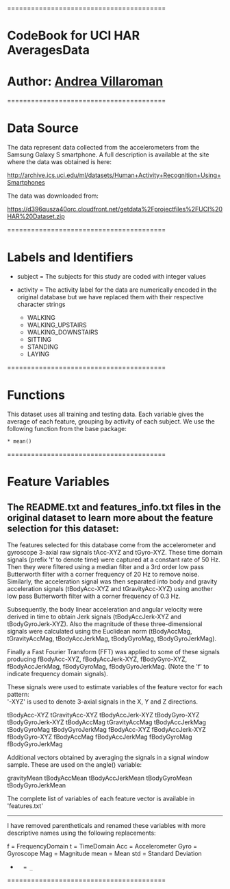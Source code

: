 ========================================
# CodeBook for UCI HAR AveragesData
# Author: [Andrea Villaroman](https://github.com/andreyers)
========================================
# Data Source

The data represent data collected from the accelerometers from the Samsung Galaxy S smartphone. A full description is available at the site where the data was obtained is here:

http://archive.ics.uci.edu/ml/datasets/Human+Activity+Recognition+Using+Smartphones

The data was downloaded from:

https://d396qusza40orc.cloudfront.net/getdata%2Fprojectfiles%2FUCI%20HAR%20Dataset.zip

========================================
# Labels and Identifiers

* subject	= The subjects for this study are coded with integer values

* activity	= The activity label for the data are numerically encoded in the original database but we have replaced them with their respective character strings

	* WALKING
	* WALKING_UPSTAIRS
	* WALKING_DOWNSTAIRS
	* SITTING
	* STANDING
	* LAYING

========================================
# Functions

This dataset uses all training and testing data. Each variable gives the average of each feature, grouping by activity of each subject. We use the following function from the base package:

	* mean()

========================================
# Feature Variables

The README.txt and features_info.txt files in the original dataset to learn more about the feature selection for this dataset:
-----
The features selected for this database come from the accelerometer and gyroscope 3-axial raw signals tAcc-XYZ and tGyro-XYZ. These time domain signals (prefix 't' to denote time) were captured at a constant rate of 50 Hz. Then they were filtered using a median filter and a 3rd order low pass Butterworth filter with a corner frequency of 20 Hz to remove noise. Similarly, the acceleration signal was then separated into body and gravity acceleration signals (tBodyAcc-XYZ and tGravityAcc-XYZ) using another low pass Butterworth filter with a corner frequency of 0.3 Hz. 

Subsequently, the body linear acceleration and angular velocity were derived in time to obtain Jerk signals (tBodyAccJerk-XYZ and tBodyGyroJerk-XYZ). Also the magnitude of these three-dimensional signals were calculated using the Euclidean norm (tBodyAccMag, tGravityAccMag, tBodyAccJerkMag, tBodyGyroMag, tBodyGyroJerkMag). 

Finally a Fast Fourier Transform (FFT) was applied to some of these signals producing fBodyAcc-XYZ, fBodyAccJerk-XYZ, fBodyGyro-XYZ, fBodyAccJerkMag, fBodyGyroMag, fBodyGyroJerkMag. (Note the 'f' to indicate frequency domain signals). 

These signals were used to estimate variables of the feature vector for each pattern:  
'-XYZ' is used to denote 3-axial signals in the X, Y and Z directions.

tBodyAcc-XYZ
tGravityAcc-XYZ
tBodyAccJerk-XYZ
tBodyGyro-XYZ
tBodyGyroJerk-XYZ
tBodyAccMag
tGravityAccMag
tBodyAccJerkMag
tBodyGyroMag
tBodyGyroJerkMag
fBodyAcc-XYZ
fBodyAccJerk-XYZ
fBodyGyro-XYZ
fBodyAccMag
fBodyAccJerkMag
fBodyGyroMag
fBodyGyroJerkMag

Additional vectors obtained by averaging the signals in a signal window sample. These are used on the angle() variable:

gravityMean
tBodyAccMean
tBodyAccJerkMean
tBodyGyroMean
tBodyGyroJerkMean

The complete list of variables of each feature vector is available in 'features.txt'

-----

I have removed parentheticals and renamed these variables with more descriptive names using the following replacements:

f		= FrequencyDomain
t		= TimeDomain
Acc		= Accelerometer
Gyro	= Gyroscope
Mag		= Magnitude
mean	= Mean
std		= Standard Deviation
-		= _

========================================
